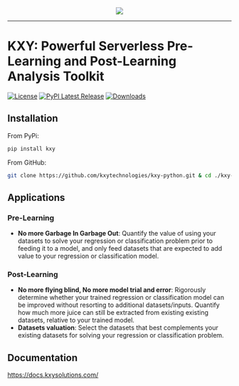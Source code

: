 <div align="center">
  <img src="https://docs.kxysolutions.com/_static/logo.svg"><br>
</div>

-----------------

# KXY: Powerful Serverless Pre-Learning and Post-Learning Analysis Toolkit
[![License](https://img.shields.io/badge/license-AGPLv3%2B-blue)](https://github.com/kxytechnologies/kxy-python/blob/master/LICENSE)
[![PyPI Latest Release](https://img.shields.io/pypi/v/kxy.svg)](https://docs.kxysolutions.com/)
[![Downloads](https://img.shields.io/pypi/dm/kxy.svg)](https://docs.kxysolutions.com/)


## Installation
From PyPi:
```Bash
pip install kxy
```
From GitHub:
```Bash
git clone https://github.com/kxytechnologies/kxy-python.git & cd ./kxy-python & pip install .
```

## Applications

### Pre-Learning
* **No more Garbage In Garbage Out**: Quantify the value of using your datasets to solve your regression or classification problem prior to feeding it to a model, and only feed datasets that are expected to add value to your regression or classification model.


### Post-Learning
* **No more flying blind, No more model trial and error**: Rigorously determine whether your trained regression or classification model can be improved without resorting to additional datasets/inputs. Quantify how much more juice can still be extracted from existing existing datasets, relative to your trained model. 
* **Datasets valuation**: Select the datasets that best complements your existing datasets for solving your regression or classification problem.


## Documentation
https://docs.kxysolutions.com/
